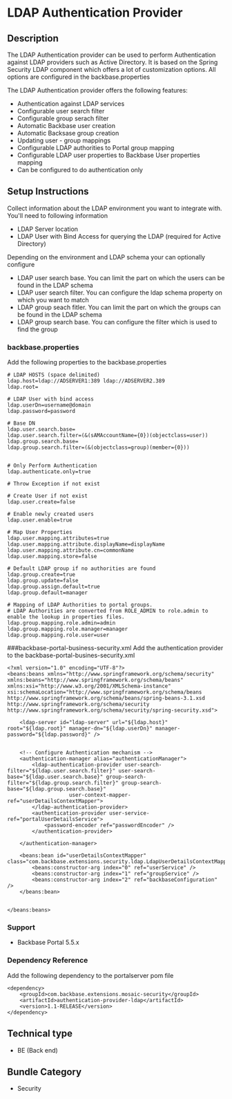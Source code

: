 # LDAP Authentication Provider

## Description
The LDAP Authentication provider can be used to perform Authentication against LDAP providers such as Active Directory.
It is based on the Spring Security LDAP component which offers a lot of customization options.
All options are configured in the backbase.properties

The LDAP Authentication provider offers the following features:

- Authentication against LDAP services
- Configurable user search filter
- Configurable group serach filter
- Automatic Backbase user creation
- Automatic Backsase group creation
- Updating user - group mappings
- Configurable LDAP authorities to Portal group mapping
- Configurable LDAP user properties to Backbase User properties  mapping
- Can be configured to do authentication only


## Setup Instructions
Collect information about the LDAP environment you want to integrate with. You'll need to following information

- LDAP Server location
- LDAP User with Bind Access for querying the LDAP (required for Active Directory)

Depending on the environment and LDAP schema your can optionally configure

- LDAP user search base. You can limit the part on which the users can be found in the LDAP schema
- LDAP user search filter. You can configure the ldap schema property on which you want to match
- LDAP group seach fitler. You can limit the part on which the groups can be found in the LDAP schema
- LDAP group search base. You can configure the filter which is used to find the group



### backbase.properties
Add the following properties to the backbase.properties

    # LDAP HOSTS (space delimited)
    ldap.host=ldap://ADSERVER1:389 ldap://ADSERVER2.389
    ldap.root=

    # LDAP User with bind access
    ldap.userDn=username@domain
    ldap.password=password

    # Base DN
    ldap.user.search.base=
    ldap.user.search.filter=(&(sAMAccountName={0})(objectclass=user))
    ldap.group.search.base=
    ldap.group.search.filter=(&(objectclass=group)(member={0}))


    # Only Perform Authentication
    ldap.authenticate.only=true

    # Throw Exception if not exist

    # Create User if not exist
    ldap.user.create=false

    # Enable newly created users
    ldap.user.enable=true

    # Map User Properties
    ldap.user.mapping.attributes=true
    ldap.user.mapping.attribute.displayName=displayName
    ldap.user.mapping.attribute.cn=commonName
    ldap.user.mapping.store=false

    # Default LDAP group if no authorities are found
    ldap.group.create=true
    ldap.group.update=false
    ldap.group.assign.default=true
    ldap.group.default=manager

    # Mapping of LDAP Authorities to portal groups.
    # LDAP Authorities are converted from ROLE_ADMIN to role.admin to enable the lookup in properties files.
    ldap.group.mapping.role.admin=admin
    ldap.group.mapping.role.manager=manager
    ldap.group.mapping.role.user=user

###backbase-portal-business-security.xml
Add the authentication provider to the backbase-portal-busines-security.xml


    <?xml version="1.0" encoding="UTF-8"?>
    <beans:beans xmlns="http://www.springframework.org/schema/security" xmlns:beans="http://www.springframework.org/schema/beans" xmlns:xsi="http://www.w3.org/2001/XMLSchema-instance" xsi:schemaLocation="http://www.springframework.org/schema/beans http://www.springframework.org/schema/beans/spring-beans-3.1.xsd http://www.springframework.org/schema/security  http://www.springframework.org/schema/security/spring-security.xsd">

        <ldap-server id="ldap-server" url="${ldap.host}" root="${ldap.root}" manager-dn="${ldap.userDn}" manager-password="${ldap.password}" />


        <!-- Configure Authentication mechanism -->
        <authentication-manager alias="authenticationManager">
            <ldap-authentication-provider user-search-filter="${ldap.user.search.filter}" user-search-base="${ldap.user.search.base}" group-search-filter="${ldap.group.search.filter}" group-search-base="${ldap.group.search.base}"
                        user-context-mapper-ref="userDetailsContextMapper">
            </ldap-authentication-provider>
            <authentication-provider user-service-ref="portalUserDetailsService">
                <password-encoder ref="passwordEncoder" />
            </authentication-provider>

        </authentication-manager>

        <beans:bean id="userDetailsContextMapper" class="com.backbase.extensions.security.ldap.LdapUserDetailsContextMapper">
            <beans:constructor-arg index="0" ref="userService" />
            <beans:constructor-arg index="1" ref="groupService" />
            <beans:constructor-arg index="2" ref="backbaseConfiguration" />
        </beans:bean>


    </beans:beans>



### Support

- Backbase Portal 5.5.x


### Dependency Reference
Add the following dependency to the portalserver pom file

    <dependency>
        <groupId>com.backbase.extensions.mosaic-security</groupId>
        <artifactId>authentication-provider-ldap</artifactId>
        <version>1.1-RELEASE</version>
    </dependency>

## Technical type
- BE (Back end)

## Bundle Category
- Security
